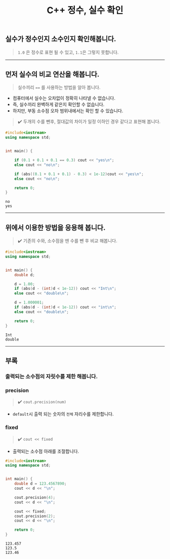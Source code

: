﻿---
title: C++ 정수, 실수 확인
categories:
- C++

tags:
- C++
- double
- float
- real-number

---

## 실수가 정수인지 소수인지 확인해봅니다.
> `1.0` 은 정수로 표현 될 수 있고, `1.1`은 그렇지 못합니다.

---

## 먼저 실수의 비교 연산을 해봅니다.
> 실수끼리 `==` 를 사용하는 방법을 알아 봅니다.

* 컴퓨터에서 실수는 오차없이 정확히 나타낼 수 없습니다.
* 즉, 실수끼리 완벽하게 같은지 확인할 수 없습니다.
* 하지만, 부동 소수점 오차 범위내에서는 확인 할 수 있습니다.

> :heavy_check_mark: 두개의 수를 뺀후, 절대값의 차이가 일정 이하인 경우 같다고 표현해 봅니다.

```c++
#include<iostream>
using namespace std;


int main() {

	if (0.1 + 0.1 + 0.1 == 0.3) cout << "yes\n";
	else cout << "no\n";

	if (abs((0.1 + 0.1 + 0.1) - 0.3) < 1e-12)cout << "yes\n";
	else cout << "no\n";

	return 0;
}
```

```
no
yes
```

---

## 위에서 이용한 방법을 응용해 봅니다.
> :heavy_check_mark: 기존의 수와, 소수점을 뗀 수를 뺀 후 비교 해봅니다.

```c++
#include<iostream>
using namespace std;


int main() {
	double d;

	d = 1.00;
	if (abs(d - (int)d < 1e-12)) cout << "Int\n";
	else cout << "double\n";

	d = 1.000001;
	if (abs(d - (int)d < 1e-12)) cout << "int\n";
	else cout << "double\n";

	return 0;
}
```

```
Int
double
```

---

## 부록

### 출력되는 소수점의 자릿수를 제한 해봅니다.


### precision
> :heavy_check_mark: `cout.precision(num)`

* `default`시 출력 되는 숫자의 `전체` 자리수를 제한합니다.

### fixed
> :heavy_check_mark: `cout << fixed`
* 출력되는 소수점 아래를 조절합니다.


```c++
#include<iostream>
using namespace std;


int main() {
	double d = 123.4567890;
	cout << d << "\n";

	cout.precision(4);
	cout << d << "\n";

	cout << fixed;
	cout.precision(2);
	cout << d << "\n";

	return 0;
}
```

```
123.457
123.5
123.46
```